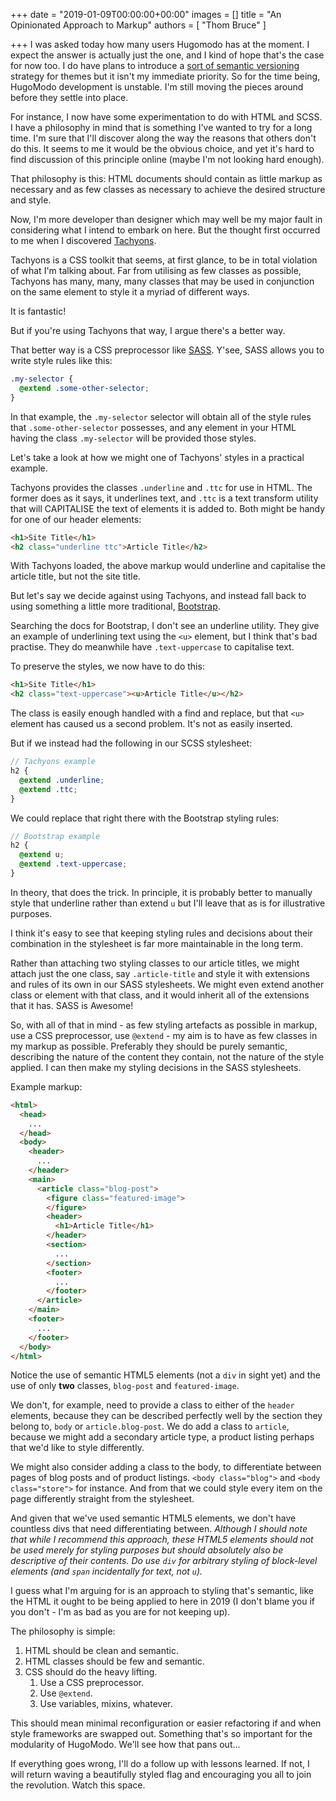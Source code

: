 +++
date = "2019-01-09T00:00:00+00:00"
images = []
title = "An Opinionated Approach to Markup"
authors = [
  "Thom Bruce"
]

+++
I was asked today how many users Hugomodo has at the moment. I expect the answer is actually just the one, and I kind of hope that's the case for now too. I do have plans to introduce a [sort of semantic versioning](https://github.com/hugomodo/hugomodo-best-motherfucking-website/issues/1 "Semantic Versioning, Sort Of Issue on GitHub") strategy for themes but it isn't my immediate priority. So for the time being, HugoModo development is unstable. I'm still moving the pieces around before they settle into place.

For instance, I now have some experimentation to do with HTML and SCSS. I have a philosophy in mind that is something I've wanted to try for a long time. I'm sure that I'll discover along the way the reasons that others don't do this. It seems to me it would be the obvious choice, and yet it's hard to find discussion of this principle online (maybe I'm not looking hard enough).

That philosophy is this: HTML documents should contain as little markup as necessary and as few classes as necessary to achieve the desired structure and style.

Now, I'm more developer than designer which may well be my major fault in considering what I intend to embark on here. But the thought first occurred to me when I discovered [Tachyons](https://tachyons.io/ "Tachyons CSS Framework").

Tachyons is a CSS toolkit that seems, at first glance, to be in total violation of what I'm talking about. Far from utilising as few classes as possible, Tachyons has many, many, many classes that may be used in conjunction on the same element to style it a myriad of different ways.

It is fantastic!

But if you're using Tachyons that way, I argue there's a better way.

That better way is a CSS preprocessor like [SASS](https://sass-lang.com/ "SASS CSS Preprocessor"). Y'see, SASS allows you to write style rules like this:

```scss
.my-selector {
  @extend .some-other-selector;
}
```

In that example, the `.my-selector` selector will obtain all of the style rules that `.some-other-selector` possesses, and any element in your HTML having the class `.my-selector` will be provided those styles.

Let's take a look at how we might one of Tachyons' styles in a practical example.

Tachyons provides the classes `.underline` and `.ttc` for use in HTML. The former does as it says, it underlines text, and `.ttc` is a text transform utility that will CAPITALISE the text of elements it is added to. Both might be handy for one of our header elements:

```html
<h1>Site Title</h1>
<h2 class="underline ttc">Article Title</h2>
```

With Tachyons loaded, the above markup would underline and capitalise the article title, but not the site title.

But let's say we decide against using Tachyons, and instead fall back to using something a little more traditional, [Bootstrap](https://getbootstrap.com/ "Bootstrap Styling Framework").

Searching the docs for Bootstrap, I don't see an underline utility. They give an example of underlining text using the `<u>` element, but I think that's bad practise. They do meanwhile have `.text-uppercase` to capitalise text.

To preserve the styles, we now have to do this:

```html
<h1>Site Title</h1>
<h2 class="text-uppercase"><u>Article Title</u></h2>
```

The class is easily enough handled with a find and replace, but that `<u>` element has caused us a second problem. It's not as easily inserted.

But if we instead had the following in our SCSS stylesheet:

```scss
// Tachyons example
h2 {
  @extend .underline;
  @extend .ttc;
}
```

We could replace that right there with the Bootstrap styling rules:

```scss
// Bootstrap example
h2 {
  @extend u;
  @extend .text-uppercase;
}
```

In theory, that does the trick. In principle, it is probably better to manually style that underline rather than extend `u` but I'll leave that as is for illustrative purposes.

I think it's easy to see that keeping styling rules and decisions about their combination in the stylesheet is far more maintainable in the long term.

Rather than attaching two styling classes to our article titles, we might attach just the one class, say `.article-title` and style it with extensions and rules of its own in our SASS stylesheets. We might even extend another class or element with that class, and it would inherit all of the extensions that it has. SASS is Awesome!

So, with all of that in mind - as few styling artefacts as possible in markup, use a CSS preprocessor, use `@extend` - my aim is to have as few classes in my markup as possible. Preferably they should be purely semantic, describing the nature of the content they contain, not the nature of the style applied. I can then make my styling decisions in the SASS stylesheets.

Example markup:

```html
<html>
  <head>
  	...
  </head>
  <body>
    <header>
      ...
    </header>
  	<main>
      <article class="blog-post">
        <figure class="featured-image">
        </figure>
        <header>
          <h1>Article Title</h1>
        </header>
        <section>
          ...
        </section>
        <footer>
          ...
        </footer>
      </article>
    </main>
    <footer>
      ...
    </footer>
  </body>
</html>
```

Notice the use of semantic HTML5 elements (not a `div` in sight yet) and the use of only **two** classes, `blog-post` and `featured-image`.

We don't, for example, need to provide a class to either of the `header` elements, because they can be described perfectly well by the section they belong to, `body` or `article.blog-post`. We do add a class to `article`, because we might add a secondary article type, a product listing perhaps that we'd like to style differently.

We might also consider adding a class to the body, to differentiate between pages of blog posts and of product listings. `<body class="blog">` and `<body class="store">` for instance. And from that we could style every item on the page differently straight from the stylesheet.

And given that we've used semantic HTML5 elements, we don't have countless divs that need differentiating between. _Although I should note that while I recommend this approach, these HTML5 elements should not be used merely for styling purposes but should absolutely also be descriptive of their contents. Do use `div` for arbitrary styling of block-level elements (and `span` incidentally for text, not `u`)._

I guess what I'm arguing for is an approach to styling that's semantic, like the HTML it ought to be being applied to here in 2019 (I don't blame you if you don't - I'm as bad as you are for not keeping up).

The philosophy is simple:

1. HTML should be clean and semantic.
2. HTML classes should be few and semantic.
3. CSS should do the heavy lifting.
   1. Use a CSS preprocessor.
   2. Use `@extend`.
   3. Use variables, mixins, whatever.

This should mean minimal reconfiguration or easier refactoring if and when style frameworks are swapped out. Something that's so important for the modularity of HugoModo. We'll see how that pans out...

If everything goes wrong, I'll do a follow up with lessons learned. If not, I will return waving a beautifully styled flag and encouraging you all to join the revolution. Watch this space.

